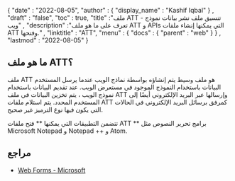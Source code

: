 {
  "date" : "2022-08-05",
  "author" : {
    "display_name" : "Kashif Iqbal"
} ,
  "draft" : "false",
  "toc" : true,
  "title" :"ملف ATT - تنسيق ملف نشر بيانات نموذج ويب" ,
  "description" :"تعرف على ما هو ملف ATT و APIs التي يمكنها إنشاء ملفات ATT وفتحها." ,
  "linktitle" : "ATT",
  "menu" : {
    "docs" : {
      "parent" : "web"
}
} ,
  "lastmod" : "2022-08-05"
}

## ما هو ملف ATT؟

ملف ATT هو ملف وسيط يتم إنشاؤه بواسطة نماذج الويب عندما يرسل المستخدم البيانات باستخدام النموذج الموجود في مستعرض الويب. عند تقديم البيانات باستخدام نموذج الويب ، يتم تخزين البيانات في ملف ATT وإرسالها عبر البريد الإلكتروني أيضًا إلى المستخدم المحدد. يتم استلام ملفات ATT كمرفق برسائل البريد الإلكتروني في الحالات التي يكون فيها نوع الترميز غير صحيح.

تتضمن التطبيقات التي يمكنها ** فتح ملفات ATT ** برامج تحرير النصوص مثل Microsoft Notepad و Notepad ++ و Atom.

## مراجع

* [Web Forms - Microsoft](https://learn.microsoft.com/en-us/aspnet/web-forms/what-is-web-forms)

